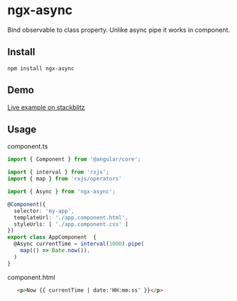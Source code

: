 # ngx-async

Bind observable to class property.
Unlike async pipe it works in component.


## Install
`npm install ngx-async`


## Demo
[Live example on stackblitz](https://stackblitz.com/edit/angular-msfh9g)


## Usage

component.ts
```typescript
import { Component } from '@angular/core';

import { interval } from 'rxjs';
import { map } from 'rxjs/operators'

import { Async } from 'ngx-async';

@Component({
  selector: 'my-app',
  templateUrl: './app.component.html',
  styleUrls: [ './app.component.css' ]
})
export class AppComponent  {
  @Async currentTime = interval(1000).pipe(
    map(() => Date.now()),
  )
}
```

component.html
```html
   <p>Now {{ currentTime | date:'HH:mm:ss' }}</p>
```
